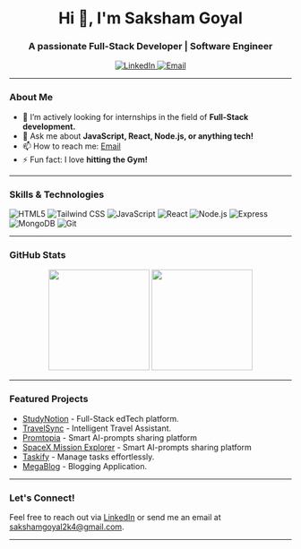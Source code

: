 <!-- Header -->
<h1 align="center">Hi 👋, I'm Saksham Goyal</h1>
<h3 align="center">A passionate Full-Stack Developer | Software Engineer </h3>

<!-- Social Links -->
<p align="center">
  <a href="https://linkedin.com/in/saksham-goyal79" target="_blank" rel="noopener noreferrer">
    <img alt="LinkedIn" src="https://img.shields.io/badge/LinkedIn-0077B5?style=for-the-badge&logo=linkedin&logoColor=white" />
  </a>
  <a href="mailto:sakshamgoyal2k4@gmail.com" target="_blank" rel="noopener noreferrer">
    <img alt="Email" src="https://img.shields.io/badge/Email-D14836?style=for-the-badge&logo=gmail&logoColor=white" />
  </a>
</p>

---

<!-- About Me -->
### About Me
- 👯 I’m actively looking for internships in the field of **Full-Stack development.**
- 💬 Ask me about **JavaScript, React, Node.js, or anything tech!**
- 📫 How to reach me: [Email](mailto:sakshamgoyal2k4@gmail.com)
- ⚡ Fun fact: I love **hitting the Gym!**

---

<!-- Skills -->
### Skills & Technologies
<p>
  <img src="https://img.shields.io/badge/HTML5-E34F26?style=for-the-badge&logo=html5&logoColor=white" alt="HTML5" />
  <img src="https://img.shields.io/badge/Tailwind_CSS-38B2AC?style=for-the-badge&logo=tailwind-css&logoColor=white" alt="Tailwind CSS" />
  <img src="https://img.shields.io/badge/JavaScript-F7DF1E?style=for-the-badge&logo=javascript&logoColor=black" alt="JavaScript" />
  <img src="https://img.shields.io/badge/React-61DAFB?style=for-the-badge&logo=react&logoColor=black" alt="React" />
  <img src="https://img.shields.io/badge/Node.js-339933?style=for-the-badge&logo=node.js&logoColor=white" alt="Node.js" />
  <img src="https://img.shields.io/badge/Express-000000?style=for-the-badge&logo=express&logoColor=white" alt="Express" />
  <img src="https://img.shields.io/badge/MongoDB-47A248?style=for-the-badge&logo=mongodb&logoColor=white" alt="MongoDB" />
  <img src="https://img.shields.io/badge/Git-F05032?style=for-the-badge&logo=git&logoColor=white" alt="Git" />
</p>

---

<!-- GitHub Stats -->
### GitHub Stats
<p align="center">
  <img height="180em" src="https://github-readme-stats.vercel.app/api?username=saksham021012&show_icons=true&theme=radical" />
  <img height="180em" src="https://github-readme-stats.vercel.app/api/top-langs/?username=saksham021012&layout=compact&theme=radical" />
</p>

---

<!-- Projects -->
### Featured Projects
- [StudyNotion](https://github.com/saksham021012/StudyNotion) - Full-Stack edTech platform.
- [TravelSync](https://github.com/saksham021012/TravelSync) -  Intelligent Travel Assistant.
- [Promtopia](https://github.com/saksham021012/promtopia) - Smart AI-prompts sharing platform
- [SpaceX Mission Explorer](https://github.com/saksham021012/atmosly-spacex) - Smart AI-prompts sharing platform
- [Taskify](https://github.com/saksham021012/taskify) - Manage tasks effortlessly.
- [MegaBlog](https://github.com/saksham021012/MegaBlog) - Blogging Application.

---

<!-- Contact -->
### Let's Connect!
Feel free to reach out via [LinkedIn](https://www.linkedin.com/in/saksham-goyal79/) or send me an email at [sakshamgoyal2k4@gmail.com](mailto:sakshamgoyal2k4@gmail.com).

---

